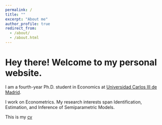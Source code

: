 ```yaml
---
permalink: /
title: ""
excerpt: "About me"
author_profile: true
redirect_from: 
  - /about/
  - /about.html
---
```


Hey there! Welcome to my personal website.  
====

I am a fourth-year Ph.D. student in Economics at [Universidad Carlos III de Madrid](http://economics.uc3m.es/). 

I work on Econometrics. My research interests span Identification, Estimation, and Inference of Semiparametric Models. 

This is my [cv](http://argafacu.github.io/files/CV_FacundoArga_araz.pdf)

